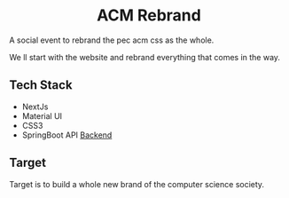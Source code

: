 <h1 align="center">
  <b>ACM Rebrand</b>
</h1>

A social event to rebrand the pec acm css as the whole.

We ll start with the website and rebrand everything that comes in the way.

## Tech Stack
- NextJs
- Material UI
- CSS3
- SpringBoot API [Backend](https://github.com/PEC-CSS/acm-website-backend)

## Target
Target is to build a whole new brand of the computer science society.
